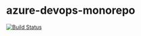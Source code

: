 # azure-devops-monorepo

[![Build Status](https://dev.azure.com/julie-msft/Public%20Demos/_apis/build/status/azure-devops-monorepo%20(root)?branchName=master)](https://dev.azure.com/julie-msft/Public%20Demos/_build/latest?definitionId=9&branchName=master)

